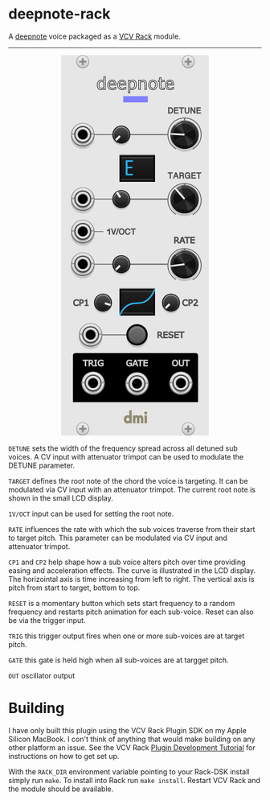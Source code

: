 # deepnote-rack

A [deepnote](https://github.com/davidirvine/deepnote) voice packaged as a [VCV Rack](https://vcvrack.com) module. 

---
<p align="center">
    <img src="./assets/screenshot.png"/>
<p>

`DETUNE` sets the width of the frequency spread across all detuned sub voices. A CV input with attenuator trimpot can be used to modulate the DETUNE parameter.

`TARGET` defines the root note of the chord the voice is targeting. It can be modulated via CV input with an attenuator trimpot. The current root note is shown in the small LCD display.

`1V/OCT` input can be used for setting the root note.

`RATE` influences the rate with which the sub voices traverse from their start to target pitch. This parameter can be modulated via CV input and attenuator trimpot.

`CP1` and `CP2` help shape how a sub voice alters pitch over time providing easing and acceleration effects. The curve is illustrated in the LCD display. The horizointal axis is time increasing from left to right. The vertical axis is pitch from start to target, bottom to top.

`RESET` is a momentary button which sets start frequency to a random frequency and restarts pitch animation for each sub-voice. Reset can also be via the trigger input.

`TRIG` this trigger output fires when one or more sub-voices are at target pitch.

`GATE` this gate is held high when all sub-voices are at targget pitch.

`OUT` oscillator output



# Building

I have only built this plugin using the VCV Rack Plugin SDK on my Apple Silicon MacBook. I con't think of anything that would make building on any other platform an issue. See the VCV Rack [Plugin Development Tutorial](https://vcvrack.com/manual/PluginDevelopmentTutorial) for instructions on how to get set up.

With the `RACK_DIR` environment variable pointing to your Rack-DSK install simply run `make`. To install into Rack run `make install`. Restart VCV Rack and the module should be available. 